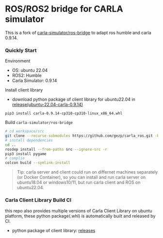 # ROS/ROS2 bridge for CARLA simulator

This is a fork of [carla-simulator/ros-bridge](https://github.com/carla-simulator/ros-bridge) to adapt ros humble and carla 0.9.14.

### Quickly Start

Environment

* OS: ubuntu 22.04
* ROS2: Humble
* Carla Simulator: 0.9.14

Install client library

* download python package of client library for ubuntu22.04 in [release(ubuntu-22.04-carla-0.9.14)](https://github.com/gezp/carla_ros/releases/)

```
pip3 install carla-0.9.14-cp310-cp310-linux_x86_64.whl
```

Build `carla-simulator/ros-bridge`
```bash
# cd workspace/src
git clone --recurse-submodules https://github.com/gezp/carla_ros.git -b humble-carla-0.9.14
# install dependencies
cd ..
rosdep install --from-paths src --ignore-src -r
pip3 install pygame
# complie
colcon build --symlink-install
```

> Tip: carla server and client could run on differnet machines separately (or Docker Container), so you can install and run carla server on ubuntu18.04 or windows10/11, but run carla client and ROS on ubuntu22.04.

### Carla Client Library Build CI

this repo also provides multiple versions of Carla Client Library on ubuntu platform, these python package(.whl) is automatically built and released by CI.

* python package of client library: [releases](https://github.com/gezp/carla_ros/releases/)
